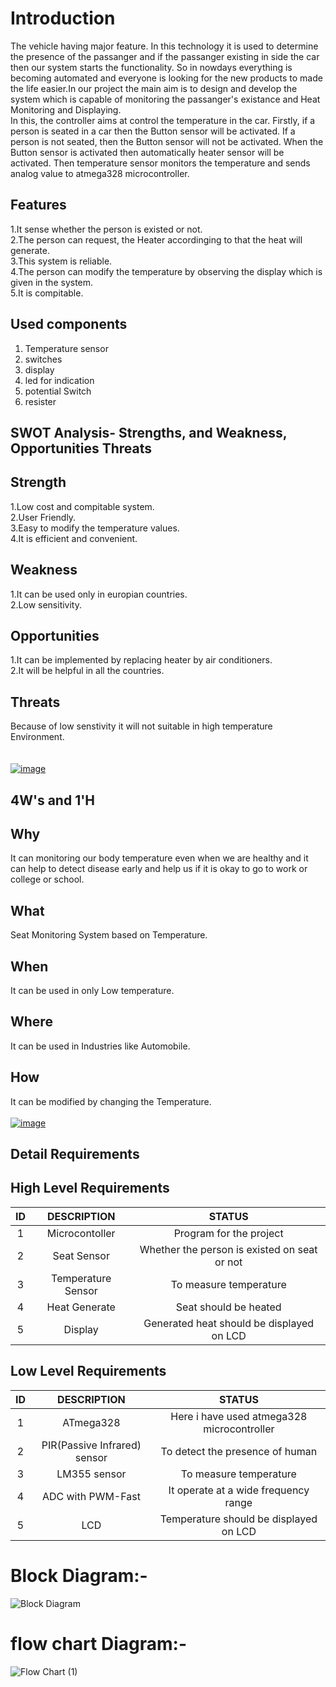 # Introduction

The vehicle having major feature. In this technology it is used to determine the presence of the passanger and if the passanger existing in side the car then our system starts the functionality. So in nowdays everything is becoming automated and everyone is looking for the new products to made the life easier.In our project the main aim is to design and develop the system which is capable of monitoring the passanger's existance and Heat Monitoring and Displaying.
<br>In this, the controller aims at control the temperature in the car. Firstly, if a person is seated in a car then the Button sensor will be activated. If a person is not seated, then the Button sensor will not be activated. When the Button sensor is activated then automatically heater sensor will be activated. Then temperature sensor monitors the temperature and sends analog value to atmega328 microcontroller.

## Features
1.It sense whether the person is existed or not.   
2.The person can request, the Heater accordinging to that the heat will generate.  
3.This system is reliable.  
4.The person can modify the temperature by observing the display which is given in the system.  
5.It is compitable.  

## Used components
 1) Temperature sensor
 2) switches
 3) display
 4) led for indication
 5) potential Switch
 6) resister

 ## SWOT Analysis- Strengths, and Weakness, Opportunities Threats
 ## Strength
 1.Low cost and compitable system.
 <br> 2.User Friendly.
 <br> 3.Easy to modify the temperature values.
 <br> 4.It is efficient and convenient.

 ## Weakness
 1.It can be used only in europian countries.
  <br> 2.Low sensitivity.

## Opportunities
1.It can be implemented by replacing heater by air conditioners.
<br> 2.It will be helpful in all the countries.

## Threats
Because of low senstivity it will not suitable in high temperature Environment.
<br>
<br>
<br>
[![image](https://www.linkpicture.com/q/WhatsApp-Image-2022-03-07-at-21.59.12.jpeg)](https://www.linkpicture.com/view.php?img=LPic622636da01705235870747)

## 4W's and 1'H
## Why
It can monitoring our body temperature even when we are healthy and it can help to detect disease early and help us if it is okay to go to work or college or school.

## What
Seat Monitoring System based on Temperature.

## When
It can be used in only Low temperature.

## Where  
It can be used in Industries like Automobile.

## How
It can be modified by changing the Temperature.
<br>
<br>
[![image](https://www.linkpicture.com/q/WhatsApp-Image-2022-03-07-at-21.59.12-1.jpeg)](https://www.linkpicture.com/view.php?img=LPic622636fb509b0379656239)

## Detail Requirements
## High Level Requirements
| ID | DESCRIPTION | STATUS |
| :--: | :---: | :----: | 
|    1 | Microcontoller | Program for the project |
|    2 | Seat Sensor | Whether the person is existed on seat or not |
|    3 | Temperature Sensor | To measure temperature |
|    4 | Heat Generate | Seat should be heated |
|    5 | Display | Generated heat should be displayed on LCD |

## Low Level Requirements
| ID | DESCRIPTION | STATUS |
| :--: | :---: | :----: |
|         1 | ATmega328 | Here i have used atmega328 microcontroller |
|         2 | PIR(Passive Infrared) sensor | To detect the presence of human |
|         3 | LM355 sensor | To measure temperature |
|         4 | ADC with PWM-Fast | It operate at a wide frequency range |
|         5 | LCD | Temperature should be displayed on LCD |

# Block   Diagram:-

![Block Diagram](https://user-images.githubusercontent.com/70369948/143669285-190349aa-bc30-4a53-bde9-3610c8f6836d.jpg)

# flow chart Diagram:-

![Flow Chart (1)](https://user-images.githubusercontent.com/70369948/143670773-a55fd8a0-f7a7-45a6-8609-2ed61b463506.jpg)





